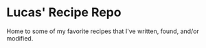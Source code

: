# Lucas' Recipe Repo

Home to some of my favorite recipes that I've written, found, and/or modified.
